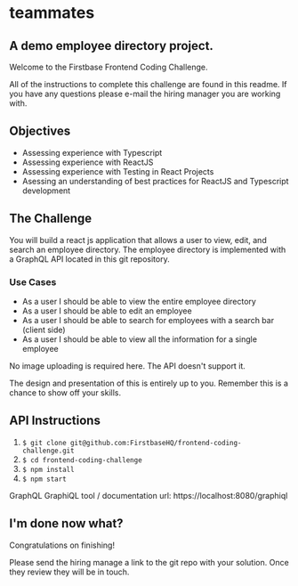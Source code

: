 # teammates
## A demo employee directory project.

Welcome to the Firstbase Frontend Coding Challenge.

All of the instructions to complete this challenge are found in this readme. If you have any questions please e-mail the hiring manager you are working with.

## Objectives
* Assessing experience with Typescript
* Assessing experience with ReactJS
* Assessing experience with Testing in React Projects
* Asessing an understanding of best practices for ReactJS and Typescript development

## The Challenge
You will build a react js application that allows a user to view, edit, and search an employee directory. The employee directory is implemented with a GraphQL API located in this git repository.

### Use Cases
* As a user I should be able to view the entire employee directory
* As a user I should be able to edit an employee
* As a user I should be able to search for employees with a search bar (client side)
* As a user I should be able to view all the information for a single employee

No image uploading is required here. The API doesn't support it.


The design and presentation of this is entirely up to you. Remember this is a chance to show off your skills.

## API Instructions
1. `$ git clone git@github.com:FirstbaseHQ/frontend-coding-challenge.git`
2. `$ cd frontend-coding-challenge`
3. `$ npm install`
4. `$ npm start`

GraphQL GraphiQL tool / documentation url:
https://localhost:8080/graphiql

## I'm done now what?
Congratulations on finishing!

Please send the hiring manage a link to the git repo with your solution. Once they review they will be in touch.

